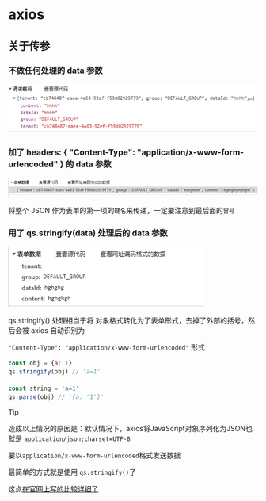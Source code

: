 # axios
## 关于传参
### 不做任何处理的 data 参数
![Image text](./../../images/request/axios1.png)

### 加了 headers: { "Content-Type": "application/x-www-form-urlencoded" } 的 data 参数
![Image text](./../../images/request/axios2.png)

将整个 JSON 作为表单的第一项的`键名`来传递，一定要注意到最后面的`冒号`

### 用了 qs.stringify(data) 处理后的 data 参数
![Image text](./../../images/request/axios3.png)

qs.stringify() 处理相当于将 对象格式转化为了表单形式，去掉了外部的括号，然后会被 axios 自动识别为

`"Content-Type": "application/x-www-form-urlencoded"` 形式
```js
const obj = {a: 1}
qs.stringify(obj) // 'a=1'

const string = 'a=1'
qs.parse(obj) // '{a: '1'}'
```

> [!TIP]
> 造成以上情况的原因是：默认情况下，axios将JavaScript对象序列化为JSON也就是 `application/json;charset=UTF-8`
>
> 要以`application/x-www-form-urlencoded`格式发送数据
> 
> 最简单的方式就是使用 `qs.stringify()`了
>
> 这点[在官网上写的比较详细了](http://www.axios-js.com/zh-cn/docs/#%E4%BD%BF%E7%94%A8-application-x-www-form-urlencoded-format)




